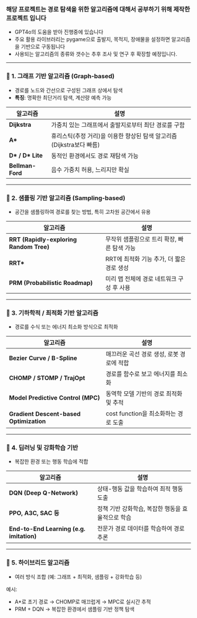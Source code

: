 ### 해당 프로젝트는 경로 탐색을 위한 알고리즘에 대해서 공부하기 위해 제작한 프로젝트 입니다

- GPT4o의 도움을 받아 진행중에 있습니다
- 주요 활용 라이브러리는 pygame으로 출발지, 목적지, 장애물을 설정하면 알고리즘을 기반으로 구동됩니다
- 사용되는 알고리즘의 종류와 갯수는 추후 조사 및 연구 후 확장할 예정입니다.

---

### 📌 1. **그래프 기반 알고리즘 (Graph-based)**

* 경로를 노드와 간선으로 구성된 그래프 상에서 탐색
* **특징**: 명확한 최단거리 탐색, 계산량 예측 가능

| 알고리즘               | 설명                                           |
| ------------------ | -------------------------------------------- |
| **Dijkstra**       | 가중치 있는 그래프에서 출발지로부터 최단 경로를 구함                |
| **A\***            | 휴리스틱(추정 거리)을 이용한 향상된 탐색 알고리즘 (Dijkstra보다 빠름) |
| **D\* / D\* Lite** | 동적인 환경에서도 경로 재탐색 가능                          |
| **Bellman-Ford**   | 음수 가중치 허용, 느리지만 확실                           |

---

### 📌 2. **샘플링 기반 알고리즘 (Sampling-based)**

* 공간을 샘플링하여 경로를 찾는 방법, 특히 고차원 공간에서 유용

| 알고리즘                                    | 설명                         |
| --------------------------------------- | -------------------------- |
| **RRT (Rapidly-exploring Random Tree)** | 무작위 샘플링으로 트리 확장, 빠른 탐색 가능  |
| **RRT\***                               | RRT에 최적화 기능 추가, 더 짧은 경로 생성 |
| **PRM (Probabilistic Roadmap)**         | 미리 맵 전체에 경로 네트워크 구성 후 사용   |

---

### 📌 3. **기하학적 / 최적화 기반 알고리즘**

* 경로를 수식 또는 에너지 최소화 방식으로 최적화

| 알고리즘                                    | 설명                         |
| --------------------------------------- | -------------------------- |
| **Bezier Curve / B-Spline**             | 매끄러운 곡선 경로 생성, 로봇 경로에 적합   |
| **CHOMP / STOMP / TrajOpt**             | 경로를 함수로 보고 에너지를 최소화        |
| **Model Predictive Control (MPC)**      | 동역학 모델 기반의 경로 최적화 및 추적     |
| **Gradient Descent-based Optimization** | cost function을 최소화하는 경로 도출 |

---

### 📌 4. **딥러닝 및 강화학습 기반**

* 복잡한 환경 또는 행동 학습에 적합

| 알고리즘                                     | 설명                           |
| ---------------------------------------- | ---------------------------- |
| **DQN (Deep Q-Network)**                 | 상태-행동 값을 학습하여 최적 행동 도출       |
| **PPO, A3C, SAC 등**                      | 정책 기반 강화학습, 복잡한 행동을 효율적으로 학습 |
| **End-to-End Learning (e.g. imitation)** | 전문가 경로 데이터를 학습하여 경로 추론       |

---

### 📌 5. **하이브리드 알고리즘**

* 여러 방식 조합 (예: 그래프 + 최적화, 샘플링 + 강화학습 등)

예시:

* A\*로 초기 경로 → CHOMP로 매끄럽게 → MPC로 실시간 추적
* PRM + DQN → 복잡한 환경에서 샘플링 기반 정책 탐색
